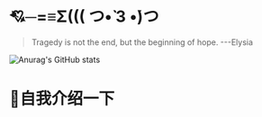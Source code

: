 # 💘─=≡Σ((( つ•̀ 3 •́)つ
> Tragedy is not the end, but the beginning of hope.  ---Elysia

![Anurag's GitHub stats](https://github-readme-stats.vercel.app/api?username=HerrscherHuman&show_icons=true)
# 🍻自我介绍一下
